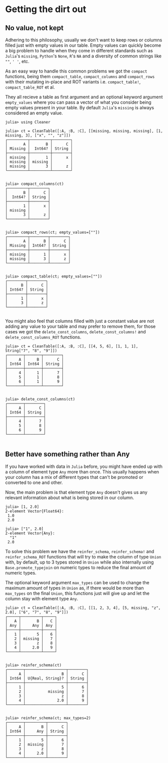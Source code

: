# Getting the dirt out

## No value, not kept

Adhering to this philosophy, usually we don't want to keep rows or columns filled just with empty
values in our table.
Empty values can quickly become a big problem to handle when they come in different standards
such as `Julia`'s `missing`, `Python`'s `None`, `R`'s `NA` and a diversity of common strings
like `""`, `' '`, etc.

As an easy way to handle this common problems we got the `compact` functions, being them
`compact_table`, `compact_columns` and `compact_rows` with their mutating in-place and ROT variants
i.e. `compact_table!`, `compact_table_ROT` et al.

They all recieve a table as first argument and an optional keyword argument `empty_values`
where you can pass a vector of what you consider being empty values present in your table.
By default `Julia`'s `missing` is always considered an empty value.

```jldoctest removal
julia> using Cleaner

julia> ct = CleanTable([:A, :B, :C], [[missing, missing, missing], [1, missing, 3], ["x", "", "z"]])
┌─────────┬─────────┬────────┐
│       A │       B │      C │
│ Missing │  Int64? │ String │
├─────────┼─────────┼────────┤
│ missing │       1 │      x │
│ missing │ missing │        │
│ missing │       3 │      z │
└─────────┴─────────┴────────┘


julia> compact_columns(ct)
┌─────────┬────────┐
│       B │      C │
│  Int64? │ String │
├─────────┼────────┤
│       1 │      x │
│ missing │        │
│       3 │      z │
└─────────┴────────┘


julia> compact_rows(ct; empty_values=[""])
┌─────────┬────────┬────────┐
│       A │      B │      C │
│ Missing │ Int64? │ String │
├─────────┼────────┼────────┤
│ missing │      1 │      x │
│ missing │      3 │      z │
└─────────┴────────┴────────┘


julia> compact_table(ct; empty_values=[""])
┌────────┬────────┐
│      B │      C │
│ Int64? │ String │
├────────┼────────┤
│      1 │      x │
│      3 │      z │
└────────┴────────┘


```

You might also feel that columns filled with just a constant value are not adding any value
to your table and may prefer to remove them, for those cases we got the `delete_const_columns`,
`delete_const_columns!` and `delete_const_columns_ROT` functions.

```jldoctest removal
julia> ct = CleanTable([:A, :B, :C], [[4, 5, 6], [1, 1, 1], String["7", "8", "9"]])
┌───────┬───────┬────────┐
│     A │     B │      C │
│ Int64 │ Int64 │ String │
├───────┼───────┼────────┤
│     4 │     1 │      7 │
│     5 │     1 │      8 │
│     6 │     1 │      9 │
└───────┴───────┴────────┘


julia> delete_const_columns(ct)
┌───────┬────────┐
│     A │      C │
│ Int64 │ String │
├───────┼────────┤
│     4 │      7 │
│     5 │      8 │
│     6 │      9 │
└───────┴────────┘


```

## Better have something rather than Any

If you have worked with data in `Julia` before, you might have ended up with a column of element
type `Any` more than once. This usually happens when your column has a mix of different types
that can't be promoted or converted to one and other.

Now, the main problem is that element type `Any` doesn't gives us any relevant information about
what is being stored in our column.

```jldoctest
julia> [1, 2.0]
2-element Vector{Float64}:
 1.0
 2.0

julia> ["1", 2.0]
2-element Vector{Any}:
  "1"
 2.0

```

To solve this problem we have the `reinfer_schema`, `reinfer_schema!` and `reinfer_schema_ROT` functions that will try
to make the column of type `Union` with, by default, up to 3 types stored in `Union` while also
internally using `Base.promote_typejoin` on numeric types to reduce the final amount of numeric types.

The optional keyword argument `max_types` can be used to change the maximum amount of types in `Union`
as, if there would be more than `max_types` on the final `Union`, this functions just will give up and
let the column stay with element type `Any`.

```jldcotest reinfer; setup = :(using Cleaner)
julia> ct = CleanTable([:A, :B, :C], [[1, 2, 3, 4], [5, missing, "z", 2.0], ["6", "7", "8", "9"]])
┌─────┬─────────┬─────┐
│   A │       B │   C │
│ Any │     Any │ Any │
├─────┼─────────┼─────┤
│   1 │       5 │   6 │
│   2 │ missing │   7 │
│   3 │       z │   8 │
│   4 │     2.0 │   9 │
└─────┴─────────┴─────┘


julia> reinfer_schema(ct)
┌───────┬──────────────────┬────────┐
│     A │                B │      C │
│ Int64 │ U{Real, String}? │ String │
├───────┼──────────────────┼────────┤
│     1 │                5 │      6 │
│     2 │          missing │      7 │
│     3 │                z │      8 │
│     4 │              2.0 │      9 │
└───────┴──────────────────┴────────┘


julia> reinfer_schema(ct; max_types=2)
┌───────┬─────────┬────────┐
│     A │       B │      C │
│ Int64 │     Any │ String │
├───────┼─────────┼────────┤
│     1 │       5 │      6 │
│     2 │ missing │      7 │
│     3 │       z │      8 │
│     4 │     2.0 │      9 │
└───────┴─────────┴────────┘


```
